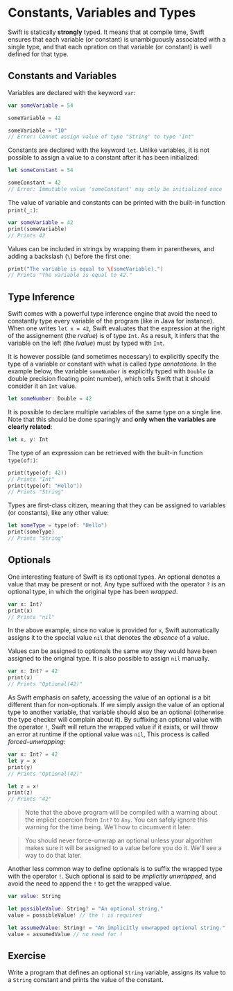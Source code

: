 # Constants, Variables and Types

Swift is statically **strongly** typed.
It means that at compile time, Swift ensures that each variable (or constant) is unambiguously associated with a single type, and that each opration on that variable (or constant) is well defined for that type.

## Constants and Variables

Variables are declared with the keyword `var`:

```swift
var someVariable = 54

someVariable = 42

someVariable = "10"
// Error: Cannot assign value of type "String" to type "Int"
```

Constants are declared with the keyword `let`.
Unlike variables, it is not possible to assign a value to a constant after it has been initialized:

```swift
let someConstant = 54

someConstant = 42
// Error: Immutable value 'someConstant' may only be initialized once
```

The value of variable and constants can be printed with the built-in function `print(_:)`:

```swift
var someVariable = 42
print(someVariable)
// Prints 42
```

Values can be included in strings by wrapping them in parentheses, and adding a backslash (`\`) before the first one:

```swift
print("The variable is equal to \(someVariable).")
// Prints "The variable is equal to 42."
```

## Type Inference

Swift comes with a powerful type inference engine that avoid the need to constantly type every variable of the program (like in Java for instance).
When one writes `let x = 42`, Swift evaluates that the expression at the right of the assignement (the *rvalue*) is of type `Int`.
As a result, it infers that the variable on the left (the *lvalue*) must by typed with `Int`.

It is however possible (and sometimes necessary) to explicitly specify the type of a variable or constant with what is called *type annotations*.
In the example below, the variable `someNumber` is explicitly typed with `Double` (a double precision floating point number), which tells Swift that it should consider it an `Int` value.

```swift
let someNumber: Double = 42
```

It is possible to declare multiple variables of the same type on a single line.
Note that this should be done sparingly and **only when the variables are clearly related**:

```swift
let x, y: Int
```

The type of an expression can be retrieved with the built-in function `type(of:)`:

```swift
print(type(of: 42))
// Prints "Int"
print(type(of: "Hello"))
// Prints "String"
```

Types are first-class citizen, meaning that they can be assigned to variables (or constants), like any other value:

```swift
let someType = type(of: "Hello")
print(someType)
// Prints "String"
```

## Optionals

One interesting feature of Swift is its optional types.
An optional denotes a value that may be present or not.
Any type suffixed with the operator `?` is an optional type, in which the original type has been *wrapped*.

```swift
var x: Int?
print(x)
// Prints "nil"
```

In the above example, since no value is provided for `x`, Swift automatically assigns it to the special value `nil` that denotes the *absence* of a value.

Values can be assigned to optionals the same way they would have been assigned to the original type.
It is also possible to assign `nil` manually.

```swift
var x: Int? = 42
print(x)
// Prints "Optional(42)"
```

As Swift emphasis on safety, accessing the value of an optional is a bit different than for non-optionals.
If we simply assign the value of an optional type to another variable, that variable should also be an optional (otherwise the type checker will complain about it).
By suffixing an optional value with the operator `!`, Swift will return the wrapped value if it exists, or will throw an error at runtime if the optional value was `nil`,
This process is called *forced-unwrapping*:

```swift
var x: Int? = 42
let y = x
print(y)
// Prints "Optional(42)"

let z = x!
print(z)
// Prints "42"
```

> Note that the above program will be compiled with a warning about the implicit coercion from `Int?` to `Any`.
> You can safely ignore this warning for the time being.
> We'l how to circumvent it later.

> You should never force-unwrap an optional unless your algorithm makes sure it will be assigned to a value before you do it.
> We'll see a way to do that later.

Another less common way to define optionals is to suffix the wrapped type with the operator `!`.
Such optional is said to be *implicitly unwrapped*, and avoid the need to append the `!` to get the wrapped value.

```swift
var value: String

let possibleValue: String? = "An optional string."
value = possibleValue! // the ! is required

let assumedValue: String! = "An implicitly unwrapped optional string."
value = assumedValue // no need for !
```

## Exercise

Write a program that defines an optional `String` variable, assigns its value to a `String` constant and prints the value of the constant.
